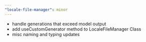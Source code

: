 ```yaml
---
"locale-file-manager": minor
---
```


- handle generations that exceed model output
- add useCustomGenerator method to LocaleFileManager Class
- misc naming and typing updates
